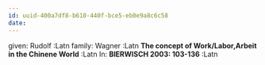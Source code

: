```yaml
---
id: uuid-400a7df8-b610-440f-bce5-eb0e9a8c6c58
date: 
---
```


given: Rudolf :Latn
family: Wagner :Latn
**The concept of Work/Labor,Arbeit in the Chinene World** :Latn
In: 
**BIERWISCH 2003: 103-136** :Latn